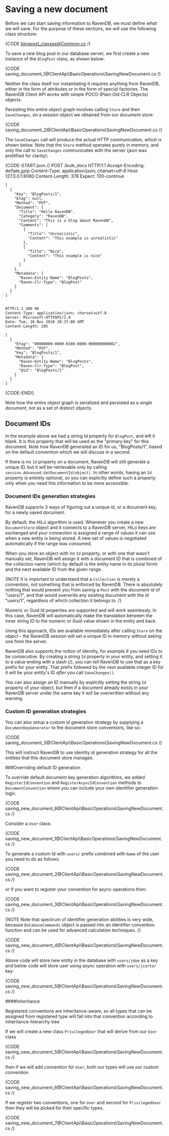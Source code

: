 # Saving a new document

Before we can start saving information to RavenDB, we must define *what* we will save. For the purpose of these sections, we will use the following class structure:

{CODE blogpost_classes@Common.cs /}
  
To save a new blog post in our database server, we first create a new instance of the `BlogPost` class, as shown below:

{CODE saving_document_1@ClientApi\BasicOperations\SavingNewDocument.cs /}

Neither the class itself nor instantiating it requires anything from RavenDB, either in the form of attributes or in the form of special factories. The RavenDB Client API works with simple POCO (Plain Old CLR Objects) objects.

Persisting this entire object graph involves calling `Store` and then `SaveChanges`, on a session object we obtained from our document store:

{CODE saving_document_2@ClientApi\BasicOperations\SavingNewDocument.cs /}

The `SaveChanges` call will produce the actual HTTP communication, which is shown below. Note that the `Store` method operates purely in memory, and only the call to `SaveChanges` communicates with the server (json was prettified for clarity):

{CODE-START:json /}
    POST /bulk_docs HTTP/1.1
    Accept-Encoding: deflate,gzip
    Content-Type: application/json; charset=utf-8
    Host: 127.0.0.1:8080
    Content-Length: 378
    Expect: 100-continue

    [
      {
        "Key": "BlogPosts/1",
        "Etag": null,
        "Method": "PUT",
        "Document": {
          "Title": "Hello RavenDB",
          "Category": "RavenDB",
          "Content": "This is a blog about RavenDB",
          "Comments": [
            {
              "Title": "Unrealistic",
              "Content": "This example is unrealistic"
            },
            {
              "Title": "Nice",
              "Content": "This example is nice"
            }
          ]
        },
        "Metadata": {
          "Raven-Entity-Name": "BlogPosts",
          "Raven-Clr-Type": "BlogPost"
        }
      }
    ]


    HTTP/1.1 200 OK
    Content-Type: application/json; charset=utf-8
    Server: Microsoft-HTTPAPI/2.0
    Date: Tue, 16 Nov 2010 20:37:00 GMT
    Content-Length: 205

    [
      {
        "Etag": "00000000-0000-0100-0000-000000000002",
        "Method": "PUT",
        "Key": "BlogPosts/1",
        "Metadata": {
          "Raven-Entity-Name": "BlogPosts",
          "Raven-Clr-Type": "BlogPost",
          "@id": "BlogPosts/1"
        }
      }
    ]
{CODE-END/}
	
Note how the entire object graph is serialized and persisted as a *single document*, not as a set of distinct objects.

## Document IDs

In the example above we had a string Id property for `BlogPost`, and left it blank. It is this property that will be used as the "primary key" for this document. Note how RavenDB generated an ID for us, "BlogPosts/1", based on the default convention which we will discuss in a second.

If there is no `Id` property on a document, RavenDB will still generate a unique ID, but it will be retrievable only by calling `session.Advanced.GetDocumentId(object)`. In other words, having an `Id` property is entirely optional, so you can explicitly define such a property only when you need this information to be more accessible.

### Document IDs generation strategies

RavenDB supports 3 ways of figuring out a unique id, or a document key, for a newly saved document.

By default, the HiLo algorithm is used. Whenever you create a new `DocumentStore` object and it connects to a RavenDB server, HiLo keys are exchanged and your connection is assigned a range of values it can use when a new entity is being stored. A new set of values is negotiated automatically if the range was consumed.

When you store an object with no `Id` property, or with one that wasn't manually set, RavenDB will assign it with a document ID that is combined of the collection name (which by default is the entity name in its plural form) and the next available ID from the given range.

{NOTE It is important to understand that a `Collection` is merely a convention, not something that is enforced by RavenDB. There is absolutely nothing that would prevent you from saving a `Post` with the document id of "users/1", and that would overwrite any existing document with the id "users/1", regardless of which collection it belongs to. /}

Numeric or Guid Id properties are supported and will work seamlessly. In this case, RavenDB will automatically make the translation between the inner string ID to the numeric or Guid value shown in the entity and back.

Using this approach, IDs are available immediately after calling `Store` on the object - the RavenDB session will set a unique ID in memory without asking one from the server.

RavenDB also supports the notion of Identity, for example if you need IDs to be consecutive. By creating a string `Id` property in your entity, and setting it to a value ending with a slash (/), you can tell RavenDB to use that as a key prefix for your entity. That prefix followed by the next available integer ID for it will be your entity's ID _after_ you call `SaveChanges()`.

You can also assign an ID manually by explicitly setting the string `Id` property of your object, but then if a document already exists in your RavenDB server under the same key it will be overwritten without any warning.

### Custom ID generation strategies

You can also setup a custom id generation strategy by supplying a `DocumentKeyGenerator` to the document store conventions, like so:

{CODE saving_document_3@ClientApi\BasicOperations\SavingNewDocument.cs /}

This will instruct RavenDB to use identity id generation strategy for all the entities that this document store manages.

###Overriding default ID generation

To override default document key generation algorithms, we added `RegisterIdConvention` and `RegisterAsyncIdConvention` methods to `DocumentConvention` where you can include your own identifier generation logic.

{CODE saving_new_document_8@ClientApi\BasicOperations\SavingNewDocument.cs /}

Consider a `User` class:

{CODE saving_new_document_1@ClientApi\BasicOperations\SavingNewDocument.cs /}

To generate a custom Id with `users/` prefix combined with `Name` of the user you need to do as follows:

{CODE saving_new_document_2@ClientApi\BasicOperations\SavingNewDocument.cs /}

or if you want to register your convention for async operations then:

{CODE saving_new_document_3@ClientApi\BasicOperations\SavingNewDocument.cs /}

{NOTE Note that spectrum of identifier generation abilities is very wide, because `DatabaseCommands` object is passed into an identifier convention function and can be used for advanced calculation techniques. /}

{CODE saving_new_document_4@ClientApi\BasicOperations\SavingNewDocument.cs /}

Above code will store new entity in the database with `users/jdoe` as a key and below code will store user using async operation with `users/jcarter` key:

{CODE saving_new_document_5@ClientApi\BasicOperations\SavingNewDocument.cs /}

####Inheritance

Registered conventions are inheritance-aware, so all types that can be assigned from registered type will fall into that convention according to inheritance-hierarchy tree

If we will create a new class `PrivilegedUser` that will derive from our `User` class

{CODE saving_new_document_5@ClientApi\BasicOperations\SavingNewDocument.cs /}

then if we will add convention for `User`, both our types will use our custom convention

{CODE saving_new_document_6@ClientApi\BasicOperations\SavingNewDocument.cs /}

If we register two conventions, one for `User` and second for `PrivilegedUser` then they will be picked for their specific types.

{CODE saving_new_document_7@ClientApi\BasicOperations\SavingNewDocument.cs /}